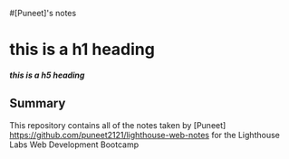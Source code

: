 #[Puneet]'s notes
# this is a h1 heading
##### this is a h5 heading
## Summary 

This repository contains all of the notes taken by [Puneet] https://github.com/puneet2121/lighthouse-web-notes for the Lighthouse Labs Web Development Bootcamp